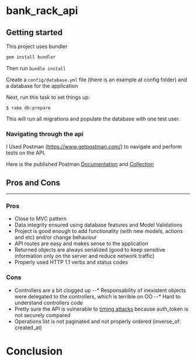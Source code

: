 # bank_rack_api

## Getting started

This project uses bundler

```ruby
gem install bundler
```
Then run `bundle install`

Create a `config/database.yml` file (there is an example at config folder) and a database for the application

Next, run this task to set things up:

```console
$ rake db:prepare
```

This will run all migrations and populate the database with one test user.

### Navigating through the api

I Used Postman (https://www.getpostman.com/) to navigate and perform tests on the API.

Here is the published Postman [Documentation](https://documenter.getpostman.com/view/630023/bank-rack/6taZ4tG) and [Collection](https://www.getpostman.com/collections/a50aab55b0d7e4196500)

## Pros and Cons
-----------------
### Pros
* Close to MVC pattern
* Data integrity ensured using database features and Model Validations
* Project is good enough to add functionality (with new models, actions and etc) and/or change behaviour
* API routes are easy and makes sense to the application
* Returned objects are always serialized (good to keep sensitive information only on the server and reduce network traffic)
* Properly used HTTP 1.1 verbs and status codes
### Cons
* Controllers are a bit clogged up
--* Responsability of inexistent objects were delegated to the controllers, which is terrible on OO
--* Hard to understand controllers code
* Pretty sure the API is vulnerable to [timing attacks](https://en.wikipedia.org/wiki/Timing_attack) because auth_token is not securely compared
* Operations list is not paginated and not properly ordered (inverse_of: created_at)
# Conclusion

